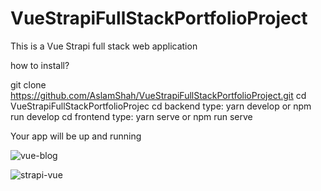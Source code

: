 # VueStrapiFullStackPortfolioProject
This is a Vue Strapi full stack web application


how to install?

git clone https://github.com/AslamShah/VueStrapiFullStackPortfolioProject.git
cd VueStrapiFullStackPortfolioProjec
cd backend 
type: yarn develop or npm run develop
cd frontend 
type: yarn serve or npm run serve 

Your app will be up and running 


![vue-blog](https://user-images.githubusercontent.com/43674715/182261638-bc9b23a3-fe3f-48f1-ab48-16993c25f38a.png)



![strapi-vue](https://user-images.githubusercontent.com/43674715/182261660-19ed4e73-86db-4cba-b5a9-97e200ab1e45.png)
